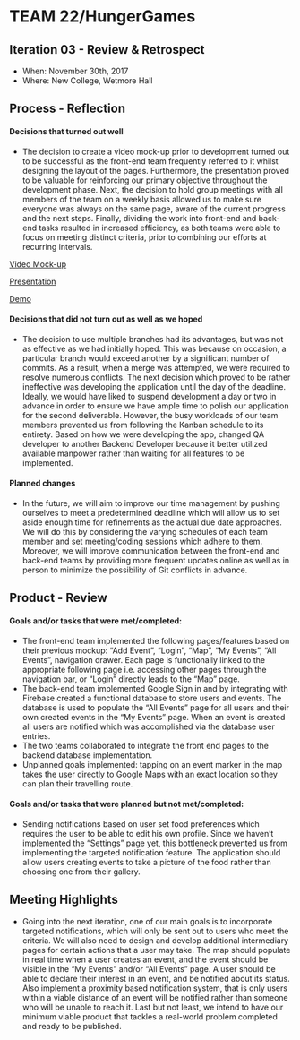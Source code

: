 # TEAM 22/HungerGames


## Iteration 03 - Review & Retrospect

 * When: November 30th, 2017
 * Where: New College, Wetmore Hall

## Process - Reflection

#### Decisions that turned out well
 
 * The decision to create a video mock-up prior to development turned out to be successful as the front-end team frequently referred to it whilst designing the layout of the pages. Furthermore, the presentation proved to be valuable for reinforcing our primary objective throughout the development phase. Next, the decision to hold group meetings with all members of the team on a weekly basis allowed us to make sure everyone was always on the same page, aware of the current progress and the next steps. Finally, dividing the work into front-end and back-end tasks resulted in increased efficiency, as both teams were able to focus on meeting distinct criteria, prior to combining our efforts at recurring intervals.
 
 [Video Mock-up](https://streamable.com/4q7hq)
 
 [Presentation](https://www.scribd.com/document/364547757/Hunger-Games-Presentation?secret_password=ettcw3JDUYFokb2kcBQH)
 
 [Demo](https://www.youtube.com/watch?v=lb8lrXGUbyQ)

#### Decisions that did not turn out as well as we hoped

 * The decision to use multiple branches had its advantages, but was not as effective as we had initially hoped. This was because on occasion, a particular branch would exceed another by a significant number of commits. As a result, when a merge was attempted, we were required to resolve numerous conflicts. The next decision which proved to be rather ineffective was developing the application until the day of the deadline. Ideally, we would have liked to suspend development a day or two in advance in order to ensure we have ample time to polish our application for the second deliverable. However, the busy workloads of our team members prevented us from following the Kanban schedule to its entirety. Based on how we were developing the app, changed QA developer to another Backend Developer because it better utilized available manpower rather than waiting for all features to be implemented.

#### Planned changes

 * In the future, we will aim to improve our time management by pushing ourselves to meet a predetermined deadline which will allow us to set aside enough time for refinements as the actual due date approaches. We will do this by considering the varying schedules of each team member and set meeting/coding sessions which adhere to them. Moreover, we will improve communication between the front-end and back-end teams by providing more frequent updates online as well as in person to minimize the possibility of Git conflicts in advance. 
 

## Product - Review

#### Goals and/or tasks that were met/completed:
 
* The front-end team implemented the following pages/features based on their previous mockup: “Add Event”, “Login”, “Map”, “My Events”, “All Events”, navigation drawer. Each page is functionally linked to the appropriate following page i.e. accessing other pages through the navigation bar, or “Login” directly leads to the “Map” page.
* The back-end team implemented Google Sign in and by integrating with Firebase created a functional database to store users and events. The database is used to populate the “All Events” page for all users and their own created events in the “My Events” page.  When an event is created all users are notified which was accomplished via the database user entries.
* The two teams collaborated to integrate the front end pages to the backend database implementation.
* Unplanned goals implemented: tapping on an event marker in the map takes the user directly to Google Maps with an exact location so they can plan their travelling route.
 
#### Goals and/or tasks that were planned but not met/completed:
   
 * Sending notifications based on user set food preferences which requires the user to be able to edit his own profile. Since we haven’t implemented the “Settings” page yet, this bottleneck prevented us from implementing the targeted notification feature. The application should allow users creating events to take a picture of the food rather than choosing one from their gallery.

## Meeting Highlights
 
 * Going into the next iteration, one of our main goals is to incorporate targeted notifications, which will only be sent out to users who meet the criteria. We will also need to design and develop additional intermediary pages for certain actions that a user may take. The map should populate in real time when a user creates an event, and the event should be visible in the “My Events” and/or “All Events” page. A user should be able to declare their interest in an event, and be notified about its status. Also implement a proximity based notification system, that is only users within a viable distance of an event will be notified rather than someone who will be unable to reach it. Last but not least, we intend to have our minimum viable product that tackles a real-world problem completed and ready to be published.

